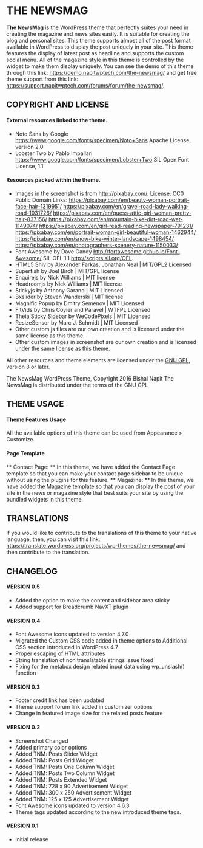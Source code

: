 # THE NEWSMAG
**The NewsMag** is the WordPress theme that perfectly suites your need in creating the magazine and news sites  easily. It is suitable for creating the blog and personal sites. This theme supports almost all of the post format available in WordPress to display the post uniquely in your site. This theme features the display of latest post as headline and supports the custom social menu. All of the magazine style in this theme is controlled by the widget to make them display uniquely. You can see the demo of this theme through this link: https://demo.napitwptech.com/the-newsmag/ and get free theme support from this link: https://support.napitwptech.com/forums/forum/the-newsmag/.

## COPYRIGHT AND LICENSE
#### External resources linked to the theme.
* Noto Sans by Google https://www.google.com/fonts/specimen/Noto+Sans
  Apache License, version 2.0
* Lobster Two by Pablo Impallari https://www.google.com/fonts/specimen/Lobster+Two
  SIL Open Font License, 1.1

#### Resources packed within the theme.
* Images in the screenshot is from http://pixabay.com/. License: CC0 Public Domain
  Links: https://pixabay.com/en/beauty-woman-portrait-face-hair-1319951/
		 https://pixabay.com/en/gravel-road-lady-walking-road-1031726/
		 https://pixabay.com/en/guess-attic-girl-woman-pretty-hair-837156/
		 https://pixabay.com/en/mountain-bike-dirt-road-wet-1149074/
		 https://pixabay.com/en/girl-read-reading-newspaper-791231/
		 https://pixabay.com/en/portrait-woman-girl-beautiful-woman-1462944/
		 https://pixabay.com/en/snow-bike-winter-landscape-1498454/
		 https://pixabay.com/en/photographers-scenery-nature-1150033/
* Font Awesome by Dave Gandy http://fortawesome.github.io/Font-Awesome/
  SIL OFL 1.1 http://scripts.sil.org/OFL.
* HTML5 Shiv by Alexander Farkas, Jonathan Neal | MIT/GPL2 Licensed
* Superfish by Joel Birch | MIT/GPL license
* Enquirejs by Nick Williams | MIT license
* Headroomjs by Nick Williams | MIT license
* Stickyjs by Anthony Garand | MIT Licensed
* Bxslider by Steven Wanderski | MIT license
* Magnific Popup by Dmitry Semenov | MIT Licensed
* FitVids by Chris Coyier and Paravel | WTFPL Licensed
* Theia Sticky Sidebar by WeCodePixels | MIT Licensed
* ResizeSensor by Marc J. Schmidt | MIT Licensed
* Other custom js files are our own creation and is licensed under the same license as this theme.
* Other custom images in screenshot are our own creation and is licensed under the same license as this theme.

All other resources and theme elements are licensed under the [GNU GPL](http://www.gnu.org/licenses/gpl-3.0.txt), version 3 or later.

The NewsMag WordPress Theme, Copyright 2016 Bishal Napit
The NewsMag is distributed under the terms of the GNU GPL

## THEME USAGE
#### Theme Features Usage
All the available options of this theme can be used from Appearance > Customize.

#### Page Template
** Contact Page: ** In this theme, we have added the Contact Page template so that you can make your contact page sidebar to be unique without using the plugins for this feature.
** Magazine: ** In this theme, we have added the Magazine template so that you can display the post of your site in the news or magazine style that best suits your site by using the bundled widgets in this theme.

## TRANSLATIONS
If you would like to contribute to the translations of this theme to your native language, then, you can visit this link: https://translate.wordpress.org/projects/wp-themes/the-newsmag/ and then contribute to the translation.

## CHANGELOG
#### VERSION 0.5
* Added the option to make the content and sidebar area sticky
* Added support for Breadcrumb NavXT plugin

#### VERSION 0.4
* Font Awesome icons updated to version 4.7.0
* Migrated the Custom CSS code added in theme options to Additional CSS section introduced in WordPress 4.7
* Proper escaping of HTML attributes
* String translation of non translatable strings issue fixed
* Fixing for the metabox design related input data using wp_unslash() function

#### VERSION 0.3
* Footer credit link has been updated
* Theme support forum link added in customizer options
* Change in featured image size for the related posts feature

#### VERSION 0.2
* Screenshot Changed
* Added primary color options
* Added TNM: Posts Slider Widget
* Added TNM: Posts Grid Widget
* Added TNM: Posts One Column Widget
* Added TNM: Posts Two Column Widget
* Added TNM: Posts Extended Widget
* Added TNM: 728 x 90 Advertisement Widget
* Added TNM: 300 x 250 Advertisement Widget
* Added TNM: 125 x 125 Advertisement Widget
* Font Awesome icons updated to version 4.6.3
* Theme tags updated according to the new introduced theme tags.

#### VERSION 0.1
* Initial release
